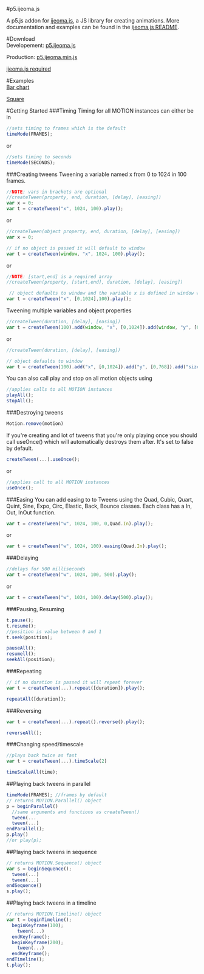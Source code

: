 #p5.ijeoma.js
 
A p5.js addon for [ijeoma.js](https://github.com/ekeneijeoma/ijeoma.js), a JS library for creating animations. More documentation and examples can be found in the [ijeoma.js README](https://github.com/ekeneijeoma/ijeoma.js).

#Download   
Developement: [p5.ijeoma.js](http://goo.gl/04mfZ7)

Production: [p5.ijeoma.min.js](http://goo.gl/Aeb2UP)

[ijeoma.js required](https://github.com/ekeneijeoma/ijeoma.js)

#Examples  
[Bar chart](http://ekeneijeoma.github.io/p5.ijeoma.js/examples/barChart.html) 

[Square](http://ekeneijeoma.github.io/p5.ijeoma.js/examples/square.html) 

#Getting Started 
###Timing
Timing for all MOTION instances can either be in 
```javascript
//sets timing to frames which is the default
timeMode(FRAMES);
```
or
```javascript
//sets timing to seconds
timeMode(SECONDS);
```

###Creating tweens
Tweening a variable named x from 0 to 1024 in 100 frames. 
```javascript  
//NOTE: vars in brackets are optional
//createTween(property, end, duration, [delay], [easing])
var x = 0;
var t = createTween("x", 1024, 100).play(); 
```
or
```javascript 
//createTween(object property, end, duration, [delay], [easing])
var x = 0;

// if no object is passed it will default to window
var t = createTween(window, "x", 1024, 100).play(); 
``` 
or
```javascript 
//NOTE: [start,end] is a required array
//createTween(property, [start,end], duration, [delay], [easing])

 // object defaults to window and the variable x is defined in window with a starting value of 0
var t = createTween("x", [0,1024],100).play();
```

Tweening multiple variables and object properties
```javascript
//createTween(duration, [delay], [easing])
var t = createTween(100).add(window, "x", [0,1024]).add(window, "y", [0,768]).add(window, "size", [0,100]).play();
```
or
```javascript
//createTween(duration, [delay], [easing])

// object defaults to window
var t = createTween(100).add("x", [0,1024]).add("y", [0,768]).add("size", [0,100]).play(); 
```

You can also call play and stop on all motion objects using
```javascript
//applies calls to all MOTION instances
playAll();
stopAll();
```

###Destroying tweens
```javascript
Motion.remove(motion)
```

If you're creating and lot of tweens that you're only playing once you should call useOnce() which will automatically destroys them after. It's set to false by default.
```javascript
createTween(...).useOnce();
```
or
```javascript
//applies call to all MOTION instances
useOnce();
```

###Easing
You can add easing to to Tweens using the Quad, Cubic, Quart, Quint, Sine, Expo, Circ, Elastic, Back, Bounce classes. Each class has a In, Out, InOut function. 
```javascript
var t = createTween("w", 1024, 100, 0,Quad.In).play(); 
```
or
```javascript
var t = createTween("w", 1024, 100).easing(Quad.In).play(); 
```

###Delaying
```javascript
//delays for 500 milliseconds
var t = createTween("w", 1024, 100, 500).play(); 
```
or
```javascript
var t = createTween("w", 1024, 100).delay(500).play();
```

###Pausing, Resuming  
```javascript  
t.pause(); 
t.resume(); 
//position is value between 0 and 1
t.seek(position); 

pauseAll();
resumell();
seekAll(position);
```

###Repeating
```javascript
// if no duration is passed it will repeat forever
var t = createTween(...).repeat([duration]).play();

repeatAll([duration]);
```

###Reversing
```javascript 
var t = createTween(...).repeat().reverse().play();

reverseAll();
```

###Changing speed/timescale
```javascript 
//plays back twice as fast
var t = createTween(...).timeScale(2) 

timeScaleAll(time);
``` 

##Playing back tweens in parallel
```javascript 
timeMode(FRAMES); //frames by default
// returns MOTION.Parallel() object
p = beginParallel() 
  //same arguments and functions as createTween()
  tween(...
  tween(...)
endParallel();
p.play()
//or play(p); 
```

##Playing back tweens in sequence
```javascript 
// returns MOTION.Sequence() object
var s = beginSequence(); 
  tween(...)
  tween(...)
endSequence()
s.play();
```

##Playing back tweens in a timeline
```javascript 
// returns MOTION.Timeline() object
var t = beginTimeline(); 
  beginKeyframe(100);
    tween(...)
  endKeyframe();
  beginKeyframe(200);
    tween(...)
  endKeyframe();
endTimeline();
t.play();
```